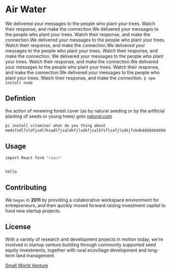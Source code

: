 # Air Water

We delivered your messages to the people who plant your trees. Watch their response, and make the connection.We delivered your messages to the people who plant your trees. Watch their response, and make the connection.We delivered your messages to the people who plant your trees. Watch their response, and make the connection.We delivered your messages to the people who plant your trees. Watch their response, and make the connection. We delivered your messages to the people who plant your trees. Watch their response, and make the connection.We delivered your messages to the people who plant your trees. Watch their response, and make the connection.We delivered your messages to the people who plant your trees.
Watch their response, and make the connection. `$ npm install node`

## Defintion

the action of renewing forest cover (as by natural seeding or by the artificial planting of seeds or young trees) goto [natural.com](https://www.vitaminair.org/)

```bash
pi install vitaminar what do you thing about 
medsfsdlfsldfjsdlfksadlfjsaldkfjlsdkfjsalkfsflsafjlsdkjfskdkddddddddddddddkslafkkjl
```

## Usage

```bash
import React form "react"


hello
```

## Contributing

We `began` in **2011** by providing a collaborative workspace environment for entrepreneurs, and then quickly moved forward raising investment capital to fund new startup projects.

## License

With a variety of research and development projects in motion today, we're involved in startup venture building through community supported seed equity investments, together with rural ecovillage development and long-term land management.

[Small World Venture](https://smallworldventure.com/)
